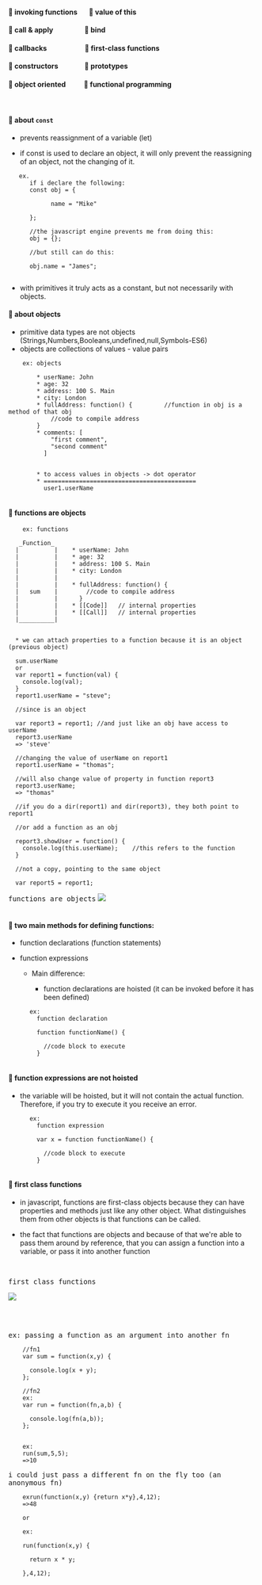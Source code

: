 #### :link: invoking functions &nbsp;&nbsp;&nbsp;&nbsp;&nbsp; :link: value of this
#### :link: call & apply &nbsp;&nbsp;&nbsp;&nbsp;&nbsp;&nbsp;&nbsp;&nbsp;&nbsp;&nbsp;&nbsp;&nbsp;&nbsp;&nbsp;&nbsp;&nbsp;&nbsp; :link: bind
#### :link: callbacks &nbsp;&nbsp;&nbsp;&nbsp;&nbsp;&nbsp;&nbsp;&nbsp;&nbsp;&nbsp;&nbsp;&nbsp;&nbsp;&nbsp;&nbsp;&nbsp;&nbsp;&nbsp;&nbsp;&nbsp;&nbsp; :link: first-class functions
#### :link: constructors &nbsp;&nbsp;&nbsp;&nbsp;&nbsp;&nbsp;&nbsp;&nbsp;&nbsp;&nbsp;&nbsp;&nbsp;&nbsp;&nbsp;   :link: prototypes
#### :link: object oriented &nbsp;&nbsp;&nbsp;&nbsp;&nbsp;&nbsp;&nbsp;&nbsp;&nbsp;   :link: functional programming

<br/>

#### :orange_book: about `const`
- prevents reassignment of a variable (let)

- if const is used to declare an object, it will only prevent the reassigning of an object, not the changing of it.  

```
   ex.
      if i declare the following:
      const obj = {

            name = "Mike"
    
      };
      
      //the javascript engine prevents me from doing this:
      obj = {};

      //but still can do this:

      obj.name = "James";


```

- with primitives it truly acts as a constant, but not necessarily with objects.


#### :orange_book: about objects

- primitive data types are not objects (Strings,Numbers,Booleans,undefined,null,Symbols-ES6)
- objects are collections of values - value pairs

```
    ex: objects

        * userName: John
        * age: 32
        * address: 100 S. Main
        * city: London
        * fullAddress: function() {         //function in obj is a method of that obj
            //code to compile address
        }
        * comments: [
            "first comment",
            "second comment"
          ]


        * to access values in objects -> dot operator
        * ===========================================
          user1.userName


```


#### :orange_book: functions are objects

```
    ex: functions

   _Function_     
  |          |    * userName: John
  |          |    * age: 32
  |          |    * address: 100 S. Main
  |          |    * city: London
  |          |        
  |          |    * fullAddress: function() {
  |   sum    |        //code to compile address
  |          |      }
  |          |    * [[Code]]   // internal properties
  |          |    * [[Call]]   // internal properties
  |__________|


  * we can attach properties to a function because it is an object  (previous object)  

  sum.userName
  or
  var report1 = function(val) {
    console.log(val);
  }
  report1.userName = "steve";

  //since is an object

  var report3 = report1; //and just like an obj have access to userName
  report3.userName
  => 'steve'

  //changing the value of userName on report1
  report1.userName = "thomas";

  //will also change value of property in function report3
  report3.userName;
  => "thomas"

  //if you do a dir(report1) and dir(report3), they both point to report1

  //or add a function as an obj

  report3.showUser = function() {
    console.log(this.userName);    //this refers to the function
  }

  //not a copy, pointing to the same object

  var report5 = report1;

```

<kbd>functions are objects</kbd>
![](images/funobj.png)
<br>
<br>
#### :orange_book: two main methods for defining functions:
    
* function declarations (function statements)
* function expressions

  + Main difference:

    + function declarations are hoisted (it can be invoked before it has been defined)
    
```
      ex:
        function declaration

        function functionName() {

          //code block to execute
        }


```


#### :orange_book: function expressions are not hoisted

* the variable will be hoisted, but it will not contain the actual function.   
        Therefore, if you try to execute it you receive an error.   



```
      ex:
        function expression

        var x = function functionName() {

          //code block to execute
        }


```


#### :orange_book: first class functions

- in javascript, functions are first-class objects because they can have properties
  and methods just like any other object. What distinguishes them from other objects
  is that functions can be called.

- the fact that functions are objects and because of that we're able to pass them around
  by reference, that you can assign a function into a variable, or pass it into another function


<br/>

<kbd>first class functions</kbd>

![](images/firstclass.png)

<br><br/>


<kbd>ex: passing a function as an argument into another fn</kbd>

```
    //fn1
    var sum = function(x,y) {

      console.log(x + y);
    };

```

    
```
    //fn2
    ex:
    var run = function(fn,a,b) {

      console.log(fn(a,b));
    };


    ex:
    run(sum,5,5);
    =>10

```

<kbd>i could just pass a different fn on the fly too (an anonymous fn)</kbd>

```
    exrun(function(x,y) {return x*y},4,12);
    =>48

    or

    ex:
    
    run(function(x,y) {

      return x * y;

    },4,12);


```





